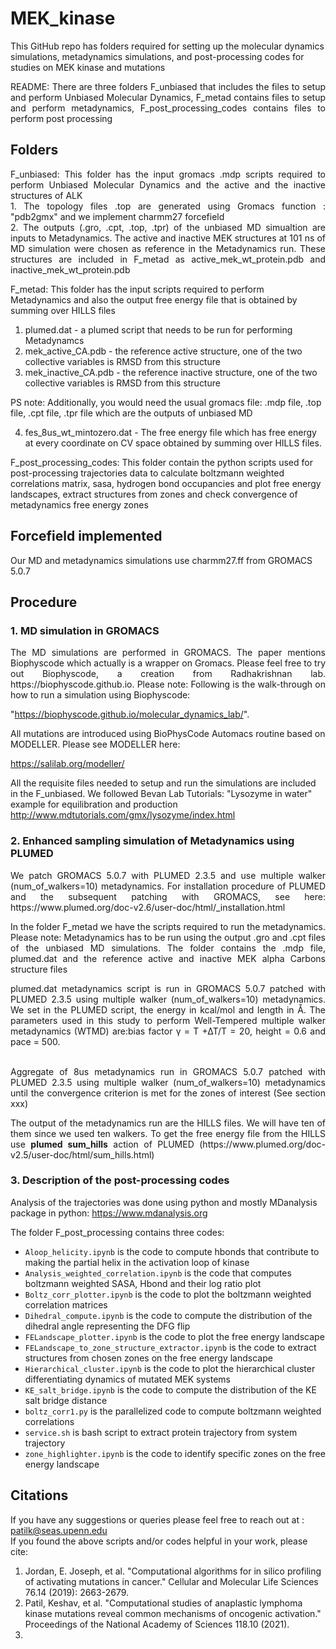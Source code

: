 # MEK_kinase
This GitHub repo has folders required for setting up the molecular dynamics simulations, metadynamics simulations, and  post-processing codes for studies on MEK kinase and mutations


<p align="justify", color='red'>
README:  There are three folders F_unbiased that includes the files to setup and perform Unbiased Molecular Dynamics, F_metad contains files to setup and perform metadynamics, F_post_processing_codes contains files to perform post processing <br />
</p>

## Folders
<p align="justify">
F_unbiased:  This folder has the input gromacs .mdp scripts required to perform Unbiased Molecular Dynamics and the active and the inactive structures of ALK <br />
1. The topology files .top are generated using Gromacs function : "pdb2gmx" and we implement charmm27 forcefield <br />
2. The outputs (.gro, .cpt, .top, .tpr) of the unbiased MD simualtion are inputs to Metadynamics. The active and inactive MEK structures at 101 ns of MD simulation were chosen as reference in the Metadynamics run. These structures are included in F_metad as  active_mek_wt_protein.pdb and  inactive_mek_wt_protein.pdb <br />

F_metad: This folder has the input scripts required to perform Metadynamics and also the output free energy file that is obtained by summing over HILLS files <br />
1. plumed.dat - a plumed script that needs to be run for performing Metadynamcs <br />
2. mek_active_CA.pdb - the reference active structure, one of the two collective variables is RMSD from this structure <br />
3. mek_inactive_CA.pdb - the reference inactive structure, one of the two collective variables is RMSD from this structure <br />

PS note: Additionally, you would need the usual gromacs file:  .mdp file, .top file, .cpt file, .tpr file which are the outputs of unbiased MD <br />


4. fes_8us_wt_mintozero.dat - The free energy file which has free energy at every coordinate on CV space obtained by summing over HILLS files. <br />

F_post_processing_codes: This folder contain the python scripts used for post-processing trajectories data to calculate boltzmann weighted correlations matrix, sasa, hydrogen bond occupancies and plot free energy landscapes, extract structures from zones and check convergence of metadynamics free energy zones  </br> 

</p>

## Forcefield implemented

Our MD and metadynamics simulations use charmm27.ff from GROMACS 5.0.7

## Procedure
### 1. MD simulation in GROMACS <br />
<p align="justify">
The MD simulations are performed in GROMACS. The paper mentions Biophyscode which actually is a wrapper on Gromacs. Please feel free to try out Biophyscode, a creation from Radhakrishnan lab. https://biophyscode.github.io. Please note: Following is the walk-through on how to  run a simulation using Biophyscode:

"https://biophyscode.github.io/molecular_dynamics_lab/". <br />

All mutations are introduced using BioPhysCode Automacs routine based on MODELLER. Please see MODELLER here: <br />

https://salilab.org/modeller/ <br />



All the requisite files needed to setup and run the simulations are  included in the F_unbiased. We followed Bevan Lab Tutorials: "Lysozyme in water" example for equilibration and production <br />
http://www.mdtutorials.com/gmx/lysozyme/index.html
</p>

### 2. Enhanced sampling simulation of Metadynamics using PLUMED <br />
<p align="justify">
We patch GROMACS 5.0.7 with PLUMED 2.3.5 and use multiple walker (num_of_walkers=10) metadynamics. For installation procedure of PLUMED and the subsequent patching with GROMACS, see here: https://www.plumed.org/doc-v2.6/user-doc/html/_installation.html <br />
</p>

<p align="justify">
In the folder F_metad we have the scripts required to run the metadynamics. Please note: Metadynamics has to be run using the output .gro and .cpt files of the unbiased MD  simulations. The folder contains the .mdp file, plumed.dat and the reference active and inactive MEK alpha Carbons structure files <br />
</p>

<p align="justify">
plumed.dat metadynamics script is run in GROMACS 5.0.7 patched with PLUMED 2.3.5 using multiple walker (num_of_walkers=10) metadynamics. We set in the PLUMED script, the energy in kcal/mol and length in Å. The parameters used in this study to perform Well-Tempered multiple walker metadynamics (WTMD) are:bias factor γ = T +∆T/T = 20, height = 0.6 and pace = 500. <br />
<br />
</p>

<p align="justify">
Aggregate of 8us metadynamics run in GROMACS 5.0.7 patched with PLUMED 2.3.5 using multiple walker (num_of_walkers=10) metadynamics until the convergence criterion is met for the zones of interest (See section xxx) <br />
</p>

<p align="justify">
The output of the metadynamics run are the HILLS files. We will have ten of them since we used ten walkers. To get the free energy file from the HILLS use <b>plumed sum_hills</b> action of PLUMED (https://www.plumed.org/doc-v2.5/user-doc/html/sum_hills.html) <br />
</p>

### 3. Description of the post-processing codes <br />

Analysis of the trajectories was done using python and mostly MDanalysis package in python: https://www.mdanalysis.org  <br />

 The folder F_post_processing contains three codes: <br />

 + `Aloop_helicity.ipynb` is the code to compute hbonds that contribute to making the partial helix in the activation loop of kinase <br />
 + `Analysis_weighted_correlation.ipynb` is the code that computes boltzmann weighted SASA, Hbond and their log ratio plot  <br />
 + `Boltz_corr_plotter.ipynb` is the code to plot the boltzmann weighted correlation matrices  <br />
 + `Dihedral_compute.ipynb` is the code to compute the distribution of the dihedral angle representing the DFG flip  <br />
 + `FELandscape_plotter.ipynb` is the code to plot the free energy landscape  <br />
 + `FELandscape_to_zone_structure_extractor.ipynb` is the code to extract structures from chosen zones on the free energy landscape   <br />
 + `Hierarchical_cluster.ipynb` is the code to plot the hierarchical cluster differentiating dynamics of mutated MEK systems  <br />
 + `KE_salt_bridge.ipynb` is the code to compute the distribution of the KE salt bridge distance  <br />
 + `boltz_corr1.py` is the parallelized code to compute boltzmann weighted correlations  <br />
 + `service.sh` is bash script to extract protein trajectory from system trajectory  <br />
 + `zone_highlighter.ipynb` is the code to identify specific zones on the free energy landscape  <br />


## Citations

If you have any suggestions or queries please feel free to reach out at : patilk@seas.upenn.edu  <br />
If you found the above scripts and/or codes helpful in your work, please cite: <br />
1. Jordan, E. Joseph, et al. "Computational algorithms for in silico profiling of activating mutations in cancer." Cellular and Molecular Life Sciences 76.14 (2019): 2663-2679.
2. Patil, Keshav, et al. "Computational studies of anaplastic lymphoma kinase mutations reveal common mechanisms of oncogenic activation." Proceedings of the National Academy of Sciences 118.10 (2021).
3.
</p>
